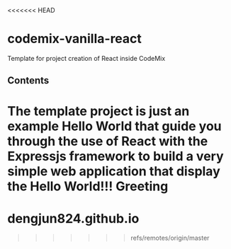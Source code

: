 <<<<<<< HEAD
# codemix-vanilla-react
Template for project creation of React inside CodeMix

## Contents

The template project is just an example Hello World that guide you through the use of React with the Expressjs framework to build a very simple web application that display the Hello World!!! Greeting
=======
# dengjun824.github.io
>>>>>>> refs/remotes/origin/master
